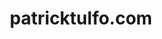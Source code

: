 ---
title: patricktulfo.com
category: WordPress
category_slug: wordpress
type: content
image: images/works/patricktulfo.jpg
button_url: https://patricktulfo.com/
---